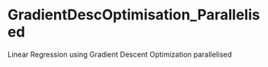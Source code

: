 # GradientDescOptimisation_Parallelised
Linear Regression using Gradient Descent Optimization parallelised

